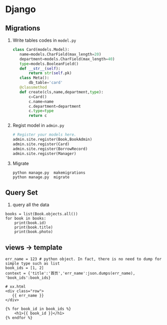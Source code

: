 # Django

## Migrations

1. Write tables codes in `model.py` 

   ```python
   class Card(models.Model):
      name=models.CharField(max_length=20)
      department=models.CharField(max_length=40)
      type=models.BooleanField()
      def __str__(self):
          return str(self.pk)
      class Meta():
          db_table='card'
      @classmethod
      def create(cls,name,department,type):
          c=Card()
          c.name=name
          c.department=department
          c.type=type
          return c
   ```

   

2. Regist model in `admin.py`

   ```python
   # Register your models here.
   admin.site.register(Book,BookAdmin)
   admin.site.register(Card)
   admin.site.register(BorrowRecord)
   admin.site.register(Manager)
   ```

3. Migrate

   ```shell
   python manage.py  makemigrations
   python manage.py  migrate
   ```
## Query Set
1. query all the data
```
books = list(Book.objects.all())
for book in books:
    print(book.id)
    print(book.title)
    print(book.photo)
```

## views -> template
```
err_name = 123 # python object. In fact, there is no need to dump for simple type such as list
book_ids = [1, 2]
context = {'title':'首页','err_name':json.dumps(err_name), 'book_ids':book_ids}

# xx.html
<div class="row">
   {{ err_name }}
</div>

{% for book_id in book_ids %}
    <h1>{{ book_id }}</h1>
{% endfor %}
```
